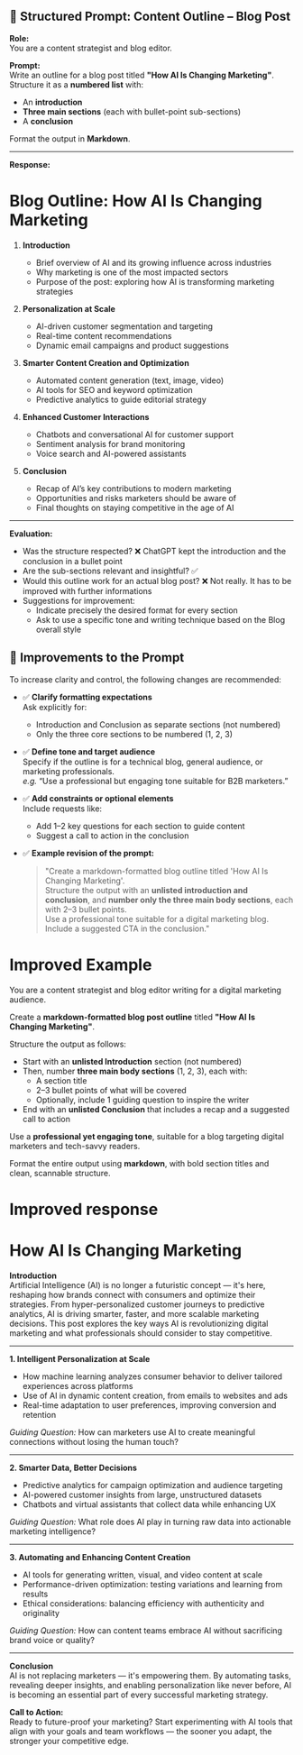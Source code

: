 ## 🧾 Structured Prompt: Content Outline – Blog Post

**Role:**  
You are a content strategist and blog editor.

**Prompt:**  
Write an outline for a blog post titled **"How AI Is Changing Marketing"**.  
Structure it as a **numbered list** with:

- An **introduction**
- **Three main sections** (each with bullet-point sub-sections)
- A **conclusion**

Format the output in **Markdown**.

---

**Response:**

# Blog Outline: How AI Is Changing Marketing

1. **Introduction**

   - Brief overview of AI and its growing influence across industries
   - Why marketing is one of the most impacted sectors
   - Purpose of the post: exploring how AI is transforming marketing strategies

2. **Personalization at Scale**

   - AI-driven customer segmentation and targeting
   - Real-time content recommendations
   - Dynamic email campaigns and product suggestions

3. **Smarter Content Creation and Optimization**

   - Automated content generation (text, image, video)
   - AI tools for SEO and keyword optimization
   - Predictive analytics to guide editorial strategy

4. **Enhanced Customer Interactions**

   - Chatbots and conversational AI for customer support
   - Sentiment analysis for brand monitoring
   - Voice search and AI-powered assistants

5. **Conclusion**
   - Recap of AI’s key contributions to modern marketing
   - Opportunities and risks marketers should be aware of
   - Final thoughts on staying competitive in the age of AI

---

**Evaluation:**

- Was the structure respected? ❌ ChatGPT kept the introduction and the conclusion in a bullet point
- Are the sub-sections relevant and insightful? ✅
- Would this outline work for an actual blog post? ❌ Not really. It has to be improved with further informations
- Suggestions for improvement:
  - Indicate precisely the desired format for every section
  - Ask to use a specific tone and writing technique based on the Blog overall style

## 🔧 Improvements to the Prompt

To increase clarity and control, the following changes are recommended:

- ✅ **Clarify formatting expectations**  
  Ask explicitly for:

  - Introduction and Conclusion as separate sections (not numbered)
  - Only the three core sections to be numbered (1, 2, 3)

- ✅ **Define tone and target audience**  
  Specify if the outline is for a technical blog, general audience, or marketing professionals.  
  _e.g._ “Use a professional but engaging tone suitable for B2B marketers.”

- ✅ **Add constraints or optional elements**  
  Include requests like:

  - Add 1–2 key questions for each section to guide content
  - Suggest a call to action in the conclusion

- ✅ **Example revision of the prompt:**
  > "Create a markdown-formatted blog outline titled 'How AI Is Changing Marketing'.  
  > Structure the output with an **unlisted introduction and conclusion**, and **number only the three main body sections**, each with 2–3 bullet points.  
  > Use a professional tone suitable for a digital marketing blog. Include a suggested CTA in the conclusion."

# Improved Example

You are a content strategist and blog editor writing for a digital marketing audience.

Create a **markdown-formatted blog post outline** titled **"How AI Is Changing Marketing"**.

Structure the output as follows:

- Start with an **unlisted Introduction** section (not numbered)
- Then, number **three main body sections** (1, 2, 3), each with:
  - A section title
  - 2–3 bullet points of what will be covered
  - Optionally, include 1 guiding question to inspire the writer
- End with an **unlisted Conclusion** that includes a recap and a suggested call to action

Use a **professional yet engaging tone**, suitable for a blog targeting digital marketers and tech-savvy readers.

Format the entire output using **markdown**, with bold section titles and clean, scannable structure.

# Improved response

# **How AI Is Changing Marketing**

**Introduction**  
Artificial Intelligence (AI) is no longer a futuristic concept — it's here, reshaping how brands connect with consumers and optimize their strategies. From hyper-personalized customer journeys to predictive analytics, AI is driving smarter, faster, and more scalable marketing decisions. This post explores the key ways AI is revolutionizing digital marketing and what professionals should consider to stay competitive.

---

**1. Intelligent Personalization at Scale**

- How machine learning analyzes consumer behavior to deliver tailored experiences across platforms
- Use of AI in dynamic content creation, from emails to websites and ads
- Real-time adaptation to user preferences, improving conversion and retention

_Guiding Question:_ How can marketers use AI to create meaningful connections without losing the human touch?

---

**2. Smarter Data, Better Decisions**

- Predictive analytics for campaign optimization and audience targeting
- AI-powered customer insights from large, unstructured datasets
- Chatbots and virtual assistants that collect data while enhancing UX

_Guiding Question:_ What role does AI play in turning raw data into actionable marketing intelligence?

---

**3. Automating and Enhancing Content Creation**

- AI tools for generating written, visual, and video content at scale
- Performance-driven optimization: testing variations and learning from results
- Ethical considerations: balancing efficiency with authenticity and originality

_Guiding Question:_ How can content teams embrace AI without sacrificing brand voice or quality?

---

**Conclusion**  
AI is not replacing marketers — it's empowering them. By automating tasks, revealing deeper insights, and enabling personalization like never before, AI is becoming an essential part of every successful marketing strategy.

**Call to Action:**  
Ready to future-proof your marketing? Start experimenting with AI tools that align with your goals and team workflows — the sooner you adapt, the stronger your competitive edge.
